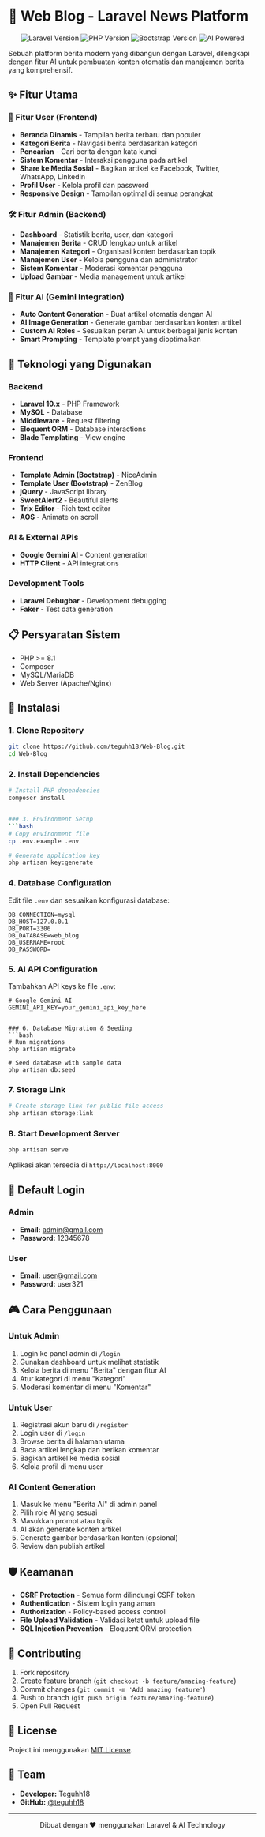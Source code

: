 # 📰 Web Blog - Laravel News Platform

<p align="center">
  <img src="https://img.shields.io/badge/Laravel-10.x-red.svg" alt="Laravel Version">
  <img src="https://img.shields.io/badge/PHP-8.1+-blue.svg" alt="PHP Version">
  <img src="https://img.shields.io/badge/Bootstrap-5.x-purple.svg" alt="Bootstrap Version">
  <img src="https://img.shields.io/badge/AI-Gemini%20Powered-green.svg" alt="AI Powered">
</p>

Sebuah platform berita modern yang dibangun dengan Laravel, dilengkapi dengan fitur AI untuk pembuatan konten otomatis dan manajemen berita yang komprehensif.

## ✨ Fitur Utama

### 🎯 Fitur User (Frontend)
- **Beranda Dinamis** - Tampilan berita terbaru dan populer
- **Kategori Berita** - Navigasi berita berdasarkan kategori
- **Pencarian** - Cari berita dengan kata kunci
- **Sistem Komentar** - Interaksi pengguna pada artikel
- **Share ke Media Sosial** - Bagikan artikel ke Facebook, Twitter, WhatsApp, LinkedIn
- **Profil User** - Kelola profil dan password
- **Responsive Design** - Tampilan optimal di semua perangkat

### 🛠️ Fitur Admin (Backend)
- **Dashboard** - Statistik berita, user, dan kategori
- **Manajemen Berita** - CRUD lengkap untuk artikel
- **Manajemen Kategori** - Organisasi konten berdasarkan topik
- **Manajemen User** - Kelola pengguna dan administrator
- **Sistem Komentar** - Moderasi komentar pengguna
- **Upload Gambar** - Media management untuk artikel

### 🤖 Fitur AI (Gemini Integration)
- **Auto Content Generation** - Buat artikel otomatis dengan AI
- **AI Image Generation** - Generate gambar berdasarkan konten artikel
- **Custom AI Roles** - Sesuaikan peran AI untuk berbagai jenis konten
- **Smart Prompting** - Template prompt yang dioptimalkan

## 🚀 Teknologi yang Digunakan

### Backend
- **Laravel 10.x** - PHP Framework
- **MySQL** - Database
- **Middleware** - Request filtering
- **Eloquent ORM** - Database interactions
- **Blade Templating** - View engine

### Frontend
- **Template Admin (Bootstrap)** - NiceAdmin
- **Template User (Bootstrap)** - ZenBlog
- **jQuery** - JavaScript library
- **SweetAlert2** - Beautiful alerts
- **Trix Editor** - Rich text editor
- **AOS** - Animate on scroll

### AI & External APIs
- **Google Gemini AI** - Content generation
- **HTTP Client** - API integrations

### Development Tools
- **Laravel Debugbar** - Development debugging
- **Faker** - Test data generation

## 📋 Persyaratan Sistem

- PHP >= 8.1
- Composer
- MySQL/MariaDB
- Web Server (Apache/Nginx)

## 🔧 Instalasi

### 1. Clone Repository
```bash
git clone https://github.com/teguhh18/Web-Blog.git
cd Web-Blog
```

### 2. Install Dependencies
```bash
# Install PHP dependencies
composer install


### 3. Environment Setup
```bash
# Copy environment file
cp .env.example .env

# Generate application key
php artisan key:generate
```

### 4. Database Configuration
Edit file `.env` dan sesuaikan konfigurasi database:
```env
DB_CONNECTION=mysql
DB_HOST=127.0.0.1
DB_PORT=3306
DB_DATABASE=web_blog
DB_USERNAME=root
DB_PASSWORD=
```

### 5. AI API Configuration
Tambahkan API keys ke file `.env`:
```env
# Google Gemini AI
GEMINI_API_KEY=your_gemini_api_key_here


### 6. Database Migration & Seeding
```bash
# Run migrations
php artisan migrate

# Seed database with sample data
php artisan db:seed
```

### 7. Storage Link
```bash
# Create storage link for public file access
php artisan storage:link
```

### 8. Start Development Server
```bash
php artisan serve
```

Aplikasi akan tersedia di `http://localhost:8000`

## 🔐 Default Login

### Admin
- **Email:** admin@gmail.com
- **Password:** 12345678

### User
- **Email:** user@gmail.com
- **Password:** user321


## 🎮 Cara Penggunaan

### Untuk Admin
1. Login ke panel admin di `/login`
2. Gunakan dashboard untuk melihat statistik
3. Kelola berita di menu "Berita" dengan fitur AI
4. Atur kategori di menu "Kategori"
5. Moderasi komentar di menu "Komentar"

### Untuk User
1. Registrasi akun baru di `/register`
2. Login user di `/login`
3. Browse berita di halaman utama
4. Baca artikel lengkap dan berikan komentar
5. Bagikan artikel ke media sosial
6. Kelola profil di menu user

### AI Content Generation
1. Masuk ke menu "Berita AI" di admin panel
2. Pilih role AI yang sesuai
3. Masukkan prompt atau topik
4. AI akan generate konten artikel
5. Generate gambar berdasarkan konten (opsional)
6. Review dan publish artikel

## 🛡️ Keamanan

- **CSRF Protection** - Semua form dilindungi CSRF token
- **Authentication** - Sistem login yang aman
- **Authorization** - Policy-based access control
- **File Upload Validation** - Validasi ketat untuk upload file
- **SQL Injection Prevention** - Eloquent ORM protection


## 🤝 Contributing

1. Fork repository
2. Create feature branch (`git checkout -b feature/amazing-feature`)
3. Commit changes (`git commit -m 'Add amazing feature'`)
4. Push to branch (`git push origin feature/amazing-feature`)
5. Open Pull Request

## 📝 License

Project ini menggunakan [MIT License](https://opensource.org/licenses/MIT).

## 👥 Team

- **Developer:** Teguhh18
- **GitHub:** [@teguhh18](https://github.com/teguhh18)

<!-- ## 📞 Contact

Jika Anda mengalami masalah atau memiliki pertanyaan:

1. Buka issue di GitHub repository
2. Dokumentasi Laravel: [laravel.com/docs](https://laravel.com/docs)
3. Community Discord/Forum -->

---

<p align="center">
  Dibuat dengan ❤️ menggunakan Laravel & AI Technology
</p>
